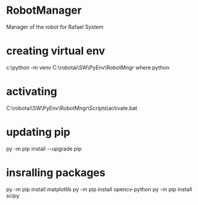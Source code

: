 # RobotManager
Manager of the robot for Rafael System

# creating virtual env
c:\python -m venv C:\robotai\SW\PyEnv\RobotMngr
where python

# activating
C:\robotai\SW\PyEnv\RobotMngr\Scripts\activate.bat

# updating pip
py -m pip install --upgrade pip

# insralling packages
py -m pip install matplotlib
py -m pip install opencv-python
py -m pip install scipy
